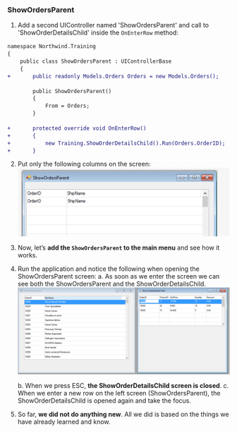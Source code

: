﻿### ShowOrdersParent
1.	Add a second UIController named 'ShowOrdersParent' and call to 'ShowOrderDetailsChild' inside the `OnEnterRow` method:
```diff
namespace Northwind.Training
{
    public class ShowOrdersParent : UIControllerBase
    {
+       public readonly Models.Orders Orders = new Models.Orders();

        public ShowOrdersParent()
        {
            From = Orders;
        }

+       protected override void OnEnterRow()
+       {
+           new Training.ShowOrderDetailsChild().Run(Orders.OrderID);
+       }
```
2.	Put only the following columns on the screen:
![ShowOrdersParent designer](ShowOrdersParent_designer.png)

3.	Now, let’s **add the `ShowOrdersParent` to the main menu** and see how it works.
4.	Run the application and notice the following when opening the ShowOrdersParent screen:
    a.	As soon as we enter the screen we can see both the ShowOrdersParent and the ShowOrderDetailsChild.
![ShowOrdersParent & ShowOrdersDetailsChild](ShowOrdersParent_ShowOrdersDetailsChild.png)

    b.	When we press ESC, **the ShowOrderDetailsChild screen is closed**.
    c.	When we enter a new row on the left screen (ShowOrdersParent), the ShowOrderDetailsChild is opened again and take the focus.
5.	So far, **we did not do anything new**. All we did is based on the things we have already learned and know.
    